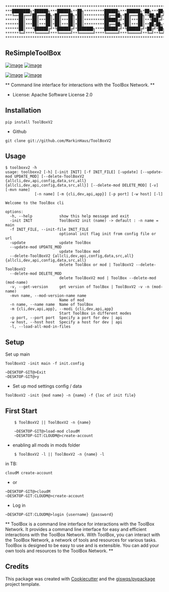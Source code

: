  ````
**************************************************************************
***████████╗*██████╗***██████╗**██╗*********██████╗***██████╗*██╗***██╗***
***╚══██╔══╝██╔═══██╗*██╔═══██╗*██║*********██╔══██╗*██╔═══██╗*╚██╗██╔╝***
******██║***██║***██║*██║***██║*██║*********██████╔╝*██║***██║**╚███╔╝****
******██║***██║***██║*██║***██║*██║*********██╔══██╗*██║***██║**██╔██╗****
******██║***╚██████╔╝*╚██████╔╝*███████╗****██████╔╝*╚██████╔╝*██╔╝*██╗***
******╚═╝****╚═════╝***╚═════╝**╚══════╝****╚═════╝***╚═════╝**╚═╝**╚═╝***
**************************************************************************
````
## ReSimpleToolBox
[![image](https://img.shields.io/pypi/v/ToolBoxV2.svg)](https://pypi.python.org/pypi/ToolBoxV2)
[![image](https://img.shields.io/conda/vn/conda-forge/ToolBoxV2.svg)](https://anaconda.org/conda-forge/ToolBoxV2)

[![image](https://pyup.io/repos/github/MarkinHaus/ToolBoxV2/shield.svg)](https://pyup.io/repos/github/MarkinHaus/ToolBoxV2)
[![image](https://img.shields.io/badge/Donate-Buy%20me%20a%20coffee-yellowgreen.svg)](https://pyup.io/repos/github/MarkinHaus/ToolBoxV2)


** Command line interface for interactions with the ToolBox Network.  **

-   License: Apache Software License 2.0


Installation
------------

    pip install ToolBoxV2


-  Github
```
git clone git://github.com/MarkinHaus/ToolBoxV2
```

Usage
-----

    $ toolboxv2 -h
    usage: toolboxv2 [-h] [-init INIT] [-f INIT_FILE] [-update] [--update-mod UPDATE_MOD] [--delete-ToolBoxV2 {allcli,dev,api,config,data,src,all} {allcli,dev,api,config,data,src,all}] [--delete-mod DELETE_MOD] [-v] [-mvn name]
                 [-n name] [-m {cli,dev,api,app}] [-p port] [-w host] [-l]

    Welcome to the ToolBox cli

    options:
      -h, --help            show this help message and exit
      -init INIT            ToolBoxV2 init (name) -> default : -n name = main
      -f INIT_FILE, --init-file INIT_FILE
                            optional init flag init from config file or url
      -update               update ToolBox
      --update-mod UPDATE_MOD
                            update ToolBox mod
      --delete-ToolBoxV2 {allcli,dev,api,config,data,src,all} {allcli,dev,api,config,data,src,all}
                            delete ToolBox or mod | ToolBoxV2 --delete-ToolBoxV2
      --delete-mod DELETE_MOD
                            delete ToolBoxV2 mod | ToolBox --delete-mod (mod-name)
      -v, --get-version     get version of ToolBox | ToolBoxV2 -v -n (mod-name)
      -mvn name, --mod-version-name name
                            Name of mod
      -n name, --name name  Name of ToolBox
      -m {cli,dev,api,app}, --modi {cli,dev,api,app}
                            Start ToolBox in different modes
      -p port, --port port  Specify a port for dev | api
      -w host, --host host  Specify a host for dev | api
      -l, --load-all-mod-in-files


Setup
----------
Set up main
~~~~~~~~~~~~~~~~~~~
ToolBoxV2 -init main -f init.config
~~~~~~~~~~~~~~~~~~~~~~~~~~

    ~DESKTOP-GIT@>Exit
    ~DESKTOP-GIT@>y

- Set up mod settings config / data
~~~~~~
ToolBoxV2 -init {mod name} -n {name} -f {loc of init file}
~~~~~~~~~~~~~~~~~~~

First Start
----------
~~~~~~~~~~~~~~~~~~~
    $ ToolBoxV2 || ToolBoxV2 -n {name}
~~~~~~~~~~~~~~~~~~~
~~~~~~~~~~~~~~~~~~~
    ~DESKTOP-GIT@>load-mod cloudM
    ~DESKTOP-GIT:CLOUDM@>create-account
~~~~~~~~~~~~~~~~~~~~~~~~~~
- enabling all mods in mods folder
~~~~~~
    $ ToolBoxV2 -l || ToolBoxV2 -n {name} -l
~~~~~~~~~~~~~~~~~~~~~~~~~~
in TB:
~~~~~~
cloudM create-account
~~~~~~~~~~~~~~~~~~~~~~~~~~
- or
~~~~~~
~DESKTOP-GIT@>cloudM
~DESKTOP-GIT:CLOUDM@>create-account
~~~~~~~~~~~~~~~~~~~~~~~~~~
- Log in
~~~~~~
~DESKTOP-GIT:CLOUDM@>login {username} {password}
~~~~~~~~~~~~~~~~~~~~~~~~~~

** ToolBox is a command line interface for interactions with the ToolBox Network. It provides a command line interface for easy and efficient interactions with the ToolBox Network. With ToolBox, you can interact with the ToolBox Network, a network of tools and resources for various tasks. ToolBox is designed to be easy to use and is extensible. You can add your own tools and resources to the ToolBox Network. **


## Credits

This package was created with [Cookiecutter](https://github.com/cookiecutter/cookiecutter) and the [giswqs/pypackage](https://github.com/giswqs/pypackage) project template.
